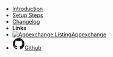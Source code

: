 - [Introduction](introduction)
- [Setup Steps](setup)
- [Changelog](changelog)
- **Links**
- [![Appexchange Listing](assets/img/code.svg)Appexchange](https://appexchange.salesforce.com/)
- [![Github Repo](assets/img/github.svg)Github](https://github.com/shrej/email-video)
